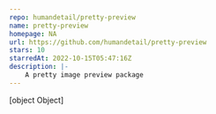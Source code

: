 ```yaml
---
repo: humandetail/pretty-preview
name: pretty-preview
homepage: NA
url: https://github.com/humandetail/pretty-preview
stars: 10
starredAt: 2022-10-15T05:47:16Z
description: |-
    A pretty image preview package
---
```


[object Object]
